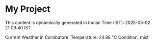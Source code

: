 # My Project

This content is dynamically generated in Indian Time (IST): 2025-05-02 21:09:40 IST


Current Weather in Coimbatore:
Temperature: 24.88 °C
Condition: mist
